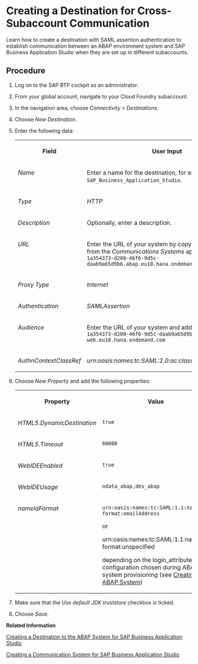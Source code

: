 <!-- loio7d58ebac25164c5b8083647dd4b63d88 -->

# Creating a Destination for Cross-Subaccount Communication

Learn how to create a destination with SAML assertion authentication to establish communication between an ABAP environment system and SAP Business Application Studio when they are set up in different subaccounts.



## Procedure

1.  Log on to the SAP BTP cockpit as an administrator.

2.  From your global account, navigate to your Cloud Foundry subaccount.

3.  In the navigation area, choose *Connectivity* \> *Destinations*.

4.  Choose *New Destination*.

5.  Enter the following data:


    <table>
    <tr>
    <th valign="top">

    Field
    
    </th>
    <th valign="top">

    User Input
    
    </th>
    </tr>
    <tr>
    <td valign="top">
    
    *Name*
    
    </td>
    <td valign="top">
    
    Enter a name for the destination, for example `SAP_Business_Application_Studio`.
    
    </td>
    </tr>
    <tr>
    <td valign="top">
    
    *Type* 
    
    </td>
    <td valign="top">
    
    *HTTP* 
    
    </td>
    </tr>
    <tr>
    <td valign="top">
    
    *Description*
    
    </td>
    <td valign="top">
    
    Optionally, enter a description.
    
    </td>
    </tr>
    <tr>
    <td valign="top">
    
    *URL*
    
    </td>
    <td valign="top">
    
    Enter the URL of your system by copying the *Host Name* from the *Communications Systems* app, for example `1a354373-d200-46f6-9d5c-daab9a65d9b6.abap.eu10.hana.ondemand.com` 
    
    </td>
    </tr>
    <tr>
    <td valign="top">
    
    *Proxy Type*
    
    </td>
    <td valign="top">
    
    *Internet*
    
    </td>
    </tr>
    <tr>
    <td valign="top">
    
    *Authentication*
    
    </td>
    <td valign="top">
    
    *SAMLAssertion​*
    
    </td>
    </tr>
    <tr>
    <td valign="top">
    
    *Audience*
    
    </td>
    <td valign="top">
    
    Enter the URL of your system and add `-web` as follows `1a354373-d200-46f6-9d5c-daab9a65d9b6.abap-web.eu10.hana.ondemand.com`
    
    </td>
    </tr>
    <tr>
    <td valign="top">
    
    *AuthnContextClassRef*
    
    </td>
    <td valign="top">
    
    *urn:oasis:names:tc:SAML:2.0:ac:classes:PreviousSession*
    
    </td>
    </tr>
    </table>
    
6.  Choose *New Property* and add the following properties:


    <table>
    <tr>
    <th valign="top">

    Property
    
    </th>
    <th valign="top">

    Value
    
    </th>
    </tr>
    <tr>
    <td valign="top">
    
    *HTML5.DynamicDestination*
    
    </td>
    <td valign="top">
    
    `true`
    
    </td>
    </tr>
    <tr>
    <td valign="top">
    
    *HTML5.Timeout*​
    
    </td>
    <td valign="top">
    
    `60000`
    
    </td>
    </tr>
    <tr>
    <td valign="top">
    
    *WebIDEEnabled*
    
    </td>
    <td valign="top">
    
    `true`
    
    </td>
    </tr>
    <tr>
    <td valign="top">
    
    *WebIDEUsage*
    
    </td>
    <td valign="top">
    
    `odata_abap,dev_abap`
    
    </td>
    </tr>
    <tr>
    <td valign="top">
    
    *nameIdFormat*
    
    </td>
    <td valign="top">
    
    `urn:oasis:names:tc:SAML:1.1:nameid-format:emailAddress`

    or

    urn:oasis:names:tc:SAML:1.1:nameid-format:unspecified

    depending on the login\_attribute configuration chosen during ABAP system provisioning \(see [Creating ABAP System](https://help.sap.com/docs/btp/sap-business-technology-platform/creating-abap-system?version=Cloud)\)
    
    </td>
    </tr>
    </table>
    
7.  Make sure that the *Use default JDK truststore* checkbox is ticked.

8.  Choose *Save*.


**Related Information**  


[Creating a Destination to the ABAP System for SAP Business Application Studio](creating-a-destination-to-the-abap-system-for-sap-business-application-studio-e597948.md "Learn how to set up a destination in the same Cloud Foundry subaccount in which you have subscribed to SAP Business Application Studio to establish communication between the ABAP environment and SAP Business Application Studio.")

[Creating a Communication System for SAP Business Application Studio](https://help.sap.com/docs/sap-btp-abap-environment/abap-environment/creating-communication-system-for-sap-business-application-studio?version=Cloud)

